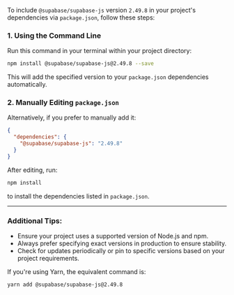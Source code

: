 To include `@supabase/supabase-js` version `2.49.8` in your project's dependencies via `package.json`, follow these steps:

### 1. Using the Command Line

Run this command in your terminal within your project directory:

```bash
npm install @supabase/supabase-js@2.49.8 --save
```

This will add the specified version to your `package.json` dependencies automatically.

### 2. Manually Editing `package.json`

Alternatively, if you prefer to manually add it:

```json
{
  "dependencies": {
    "@supabase/supabase-js": "2.49.8"
  }
}
```

After editing, run:

```bash
npm install
```

to install the dependencies listed in `package.json`.

---

### Additional Tips:
- Ensure your project uses a supported version of Node.js and npm.
- Always prefer specifying exact versions in production to ensure stability.
- Check for updates periodically or pin to specific versions based on your project requirements.

If you're using Yarn, the equivalent command is:

```bash
yarn add @supabase/supabase-js@2.49.8
```
